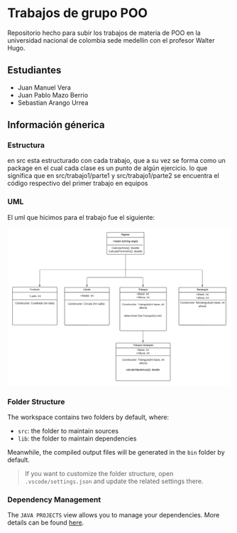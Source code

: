 # Trabajos de grupo POO

Repositorio hecho para subir los trabajos de materia de POO en la universidad nacional de colombia sede medellin con el profesor Walter Hugo.

## Estudiantes
- Juan Manuel Vera
- Juan Pablo Mazo Berrio
- Sebastian Arango Urrea

## Información génerica
### Estructura

en src esta estructurado con cada trabajo, que a su vez se forma como un package en el cual cada clase es un punto de algún ejercicio.
lo que significa que en src/trabajo1/parte1 y src/trabajo1/parte2 se encuentra el código respectivo del primer trabajo en equipos


### UML
El uml que hicimos para el trabajo fue el siguiente:


![](UmlFiguras.png)


### Folder Structure

The workspace contains two folders by default, where:

- `src`: the folder to maintain sources
- `lib`: the folder to maintain dependencies

Meanwhile, the compiled output files will be generated in the `bin` folder by default.

> If you want to customize the folder structure, open `.vscode/settings.json` and update the related settings there.

### Dependency Management

The `JAVA PROJECTS` view allows you to manage your dependencies. More details can be found [here](https://github.com/microsoft/vscode-java-dependency#manage-dependencies).

